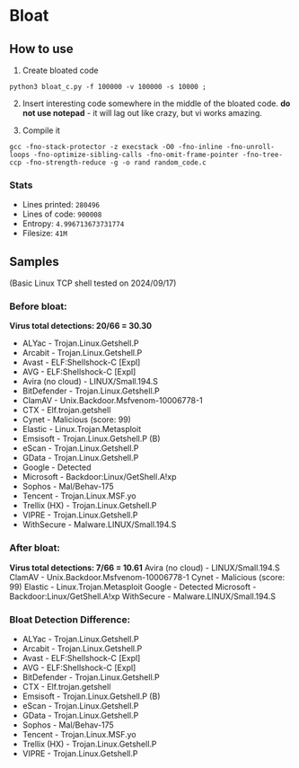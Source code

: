 # Bloat

## How to use
1. Create bloated code
```
python3 bloat_c.py -f 100000 -v 100000 -s 10000 ;
```

2. Insert interesting code somewhere in the middle of the bloated code. **do not use notepad** - it will lag out like crazy, but vi works amazing.


3. Compile it
```
gcc -fno-stack-protector -z execstack -O0 -fno-inline -fno-unroll-loops -fno-optimize-sibling-calls -fno-omit-frame-pointer -fno-tree-ccp -fno-strength-reduce -g -o rand random_code.c 
```


### Stats
- Lines printed: `280496`
- Lines of code: `900008`
- Entropy: `4.996713673731774`
- Filesize: `41M`


## Samples
(Basic Linux TCP shell tested on 2024/09/17)

### Before bloat:
**Virus total detections: 20/66 = 30.30**
- ALYac - Trojan.Linux.Getshell.P
- Arcabit - Trojan.Linux.Getshell.P
- Avast - ELF:Shellshock-C [Expl]
- AVG - ELF:Shellshock-C [Expl]
- Avira (no cloud) - LINUX/Small.194.S
- BitDefender - Trojan.Linux.Getshell.P
- ClamAV - Unix.Backdoor.Msfvenom-10006778-1
- CTX - Elf.trojan.getshell
- Cynet - Malicious (score: 99)
- Elastic - Linux.Trojan.Metasploit
- Emsisoft - Trojan.Linux.Getshell.P (B)
- eScan - Trojan.Linux.Getshell.P
- GData - Trojan.Linux.Getshell.P
- Google - Detected
- Microsoft - Backdoor:Linux/GetShell.A!xp
- Sophos - Mal/Behav-175
- Tencent - Trojan.Linux.MSF.yo
- Trellix (HX) - Trojan.Linux.Getshell.P
- VIPRE - Trojan.Linux.Getshell.P
- WithSecure - Malware.LINUX/Small.194.S

### After bloat:
**Virus total detections: 7/66 = 10.61**
Avira (no cloud) - LINUX/Small.194.S
ClamAV - Unix.Backdoor.Msfvenom-10006778-1
Cynet - Malicious (score: 99)
Elastic - Linux.Trojan.Metasploit
Google - Detected
Microsoft - Backdoor:Linux/GetShell.A!xp
WithSecure - Malware.LINUX/Small.194.S

### Bloat Detection Difference:
- ALYac - Trojan.Linux.Getshell.P
- Arcabit - Trojan.Linux.Getshell.P
- Avast - ELF:Shellshock-C [Expl]
- AVG - ELF:Shellshock-C [Expl]
- BitDefender - Trojan.Linux.Getshell.P
- CTX - Elf.trojan.getshell
- Emsisoft - Trojan.Linux.Getshell.P (B)
- eScan - Trojan.Linux.Getshell.P
- GData - Trojan.Linux.Getshell.P
- Sophos - Mal/Behav-175
- Tencent - Trojan.Linux.MSF.yo
- Trellix (HX) - Trojan.Linux.Getshell.P
- VIPRE - Trojan.Linux.Getshell.P


